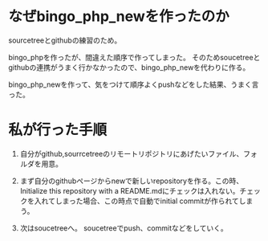 # なぜbingo_php_newを作ったのか

sourcetreeとgithubの練習のため。

bingo_phpを作ったが、間違えた順序で作ってしまった。
そのためsoucetreeとgithubの連携がうまく行かなかったので、bingo_php_newを代わりに作る。

bingo_php_newを作って、気をつけて順序よくpushなどをした結果、うまく言った。


# 私が行った手順

1. 自分がgithub,sourrcetreeのリモートリポジトリにあげたいファイル、フォルダを用意。

2. まず自分のgithubページからnewで新しいrepositoryを作る。この時、Initialize this repository with a README.mdにチェックは入れない。チェックを入れてしまった場合、この時点で自動でinitial commitが作られてしまう。

3. 次はsoucetreeへ。
soucetreeでpush、commitなどをしていく。

